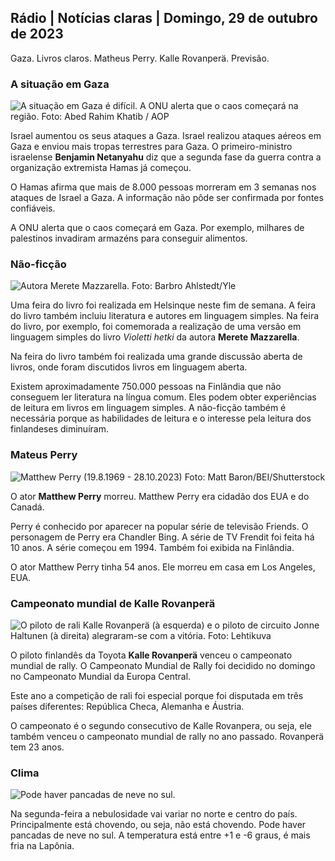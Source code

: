 ## Rádio \| Notícias claras \| Domingo, 29 de outubro de 2023

Gaza. Livros claros. Matheus Perry. Kalle Rovanperä. Previsão.

### A situação em Gaza

![A situação em Gaza é difícil. A ONU alerta que o caos começará na região. Foto: Abed Rahim Khatib / AOP](https://images.cdn.yle.fi/image/upload/c_crop,h_3780,w_6720,x_0,y_700/ar_1.7777777777777777,c_fill,g_faces,h_675,w_1200/dpr_1.0/q_auto:eco/f_auto/fl_lossy/v1698587757/39-1192921653e641fc4a70)

Israel aumentou os seus ataques a Gaza. Israel realizou ataques aéreos em Gaza e enviou mais tropas terrestres para Gaza. O primeiro-ministro israelense **Benjamin Netanyahu** diz que a segunda fase da guerra contra a organização extremista Hamas já começou.

O Hamas afirma que mais de 8.000 pessoas morreram em 3 semanas nos ataques de Israel a Gaza. A informação não pôde ser confirmada por fontes confiáveis.

A ONU alerta que o caos começará em Gaza. Por exemplo, milhares de palestinos invadiram armazéns para conseguir alimentos.

### Não-ficção

![Autora Merete Mazzarella. Foto: Barbro Ahlstedt/Yle](https://images.cdn.yle.fi/image/upload/c_crop,h_3159,w_5616,x_0,y_0/ar_1.7777777777777777,c_fill,g_faces,h_675,w_1200/dpr_1.0/q_auto:eco/f_auto/fl_lossy/v1620995152/39-806292609e6be113e02)

Uma feira do livro foi realizada em Helsinque neste fim de semana. A feira do livro também incluiu literatura e autores em linguagem simples. Na feira do livro, por exemplo, foi comemorada a realização de uma versão em linguagem simples do livro *Violetti hetki* da autora **Merete Mazzarella**.

Na feira do livro também foi realizada uma grande discussão aberta de livros, onde foram discutidos livros em linguagem aberta.

Existem aproximadamente 750.000 pessoas na Finlândia que não conseguem ler literatura na língua comum. Eles podem obter experiências de leitura em livros em linguagem simples. A não-ficção também é necessária porque as habilidades de leitura e o interesse pela leitura dos finlandeses diminuíram.

### Mateus Perry

![Matthew Perry (19.8.1969 - 28.10.2023) Foto: Matt Baron/BEI/Shutterstock](https://images.cdn.yle.fi/image/upload/c_crop,h_2329,w_4141,x_0,y_54/ar_1.7777777777777777,c_fill,g_faces,h_675,w_1200/dpr_1.0/q_auto:eco/f_auto/fl_lossy/v1698579698/39-1192810653dd4bb051f5)

O ator **Matthew Perry** morreu. Matthew Perry era cidadão dos EUA e do Canadá.

Perry é conhecido por aparecer na popular série de televisão Friends. O personagem de Perry era Chandler Bing. A série de TV Frendit foi feita há 10 anos. A série começou em 1994. Também foi exibida na Finlândia.

O ator Matthew Perry tinha 54 anos. Ele morreu em casa em Los Angeles, EUA.

### Campeonato mundial de Kalle Rovanperä

![O piloto de rali Kalle Rovanperä (à esquerda) e o piloto de circuito Jonne Haltunen (à direita) alegraram-se com a vitória. Foto: Lehtikuva](https://images.cdn.yle.fi/image/upload/c_crop,h_2406,w_4278,x_0,y_445/ar_1.777777777777777,c_fill,g_faces,h_675,w_1200/dpr_1.0/q_auto:eco/f_auto/fl_lossy/v1698587806/39-1192922653e645d852bc)

O piloto finlandês da Toyota **Kalle Rovanperä** venceu o campeonato mundial de rally. O Campeonato Mundial de Rally foi decidido no domingo no Campeonato Mundial da Europa Central.

Este ano a competição de rali foi especial porque foi disputada em três países diferentes: República Checa, Alemanha e Áustria.

O campeonato é o segundo consecutivo de Kalle Rovanpera, ou seja, ele também venceu o campeonato mundial de rally no ano passado. Rovanperä tem 23 anos.

### Clima

![Pode haver pancadas de neve no sul.](https://images.cdn.yle.fi/image/upload/c_crop,h_1080,w_1919,x_0,y_0/ar_1.7777777777777777,c_fill,g_faces,h_675,w_1200/dpr_1.0/q_auto:eco/f_auto/fl_lossy/v1698594490/39-1192967653e7ea05e07b)

Na segunda-feira a nebulosidade vai variar no norte e centro do país. Principalmente está chovendo, ou seja, não está chovendo. Pode haver pancadas de neve no sul. A temperatura está entre +1 e -6 graus, é mais fria na Lapônia.